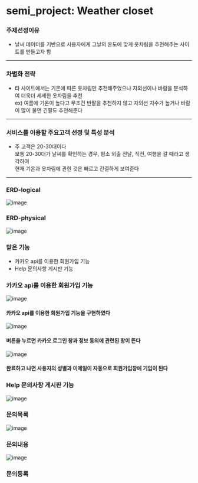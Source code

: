 # semi_project: Weather closet
### 주제선정이유
- 날씨 데이터를 기반으로 사용자에게 그날의 온도에 맞게 옷차림을 추천해주는 사이트를 만들고자 함
--------------------
### 차별화 전략
- 타 사이트에서는 기온에 따른 옷차림만 추천해주었으나 자외선이나 바람을 분석하여 더욱더 세세한 옷차림을 추천  
ex) 여름에 기온이 높다고 무조건 반팔을 추천하지 않고 자외선 지수가 높거나 바람이 많이 불면 긴팔도 추천해준다 
--------------------
### 서비스를 이용할 주요고객 선정 및 특성 분석
- 주 고객은 20-30대이다  
보통 20-30대가 날씨를 확인하는 경우, 평소 외출 전날, 직전, 여행을 갈 때라고 생각하여  
현재 기온과 옷차림에 관한 것은 빠르고 간결하게 보여준다
--------------------
### ERD-logical
![image](https://user-images.githubusercontent.com/91641650/155982147-b4f226d7-eedc-47c2-9e51-f2a0fada5ef4.png)
### ERD-physical
![image](https://user-images.githubusercontent.com/91641650/155982238-9a9e3352-4fde-4ec5-bbb4-e0a3f9bf3e7e.png)

### 맡은 기능
- 카카오 api를 이용한 회원가입 기능
- Help 문의사항 게시판 기능

### 카카오 api를 이용한 회원가입 기능
![image](https://user-images.githubusercontent.com/91641650/155983426-df4b3485-5c3d-4788-84cf-c8c40bd34e93.png)
#### 카카오 api를 이용한 회원가입 기능을 구현하였다  
![image](https://user-images.githubusercontent.com/91641650/155984510-b6ef9205-8e33-4db6-b495-dfdcba8cbdb3.png)
#### 버튼을 누르면 카카오 로그인 창과 정보 동의에 관련된 창이 뜬다  
![image](https://user-images.githubusercontent.com/91641650/155983547-e5e669bd-8915-4998-9545-eae5382a4da3.png)
#### 완료하고 나면 사용자의 성별과 이메일이 자동으로 회원가입창에 기입이 된다  

### Help 문의사항 게시판 기능
![image](https://user-images.githubusercontent.com/91641650/155983908-9b8e80e6-6fd4-44b0-ae79-9676405b0364.png)
### 문의목록
![image](https://user-images.githubusercontent.com/91641650/155983980-73b78dfc-e3e3-4904-a4a8-fc64a117ccc6.png)
### 문의내용
![image](https://user-images.githubusercontent.com/91641650/155984089-7dff7304-832a-4d39-bb67-4d3fd6cf4fcd.png)
### 문의등록
